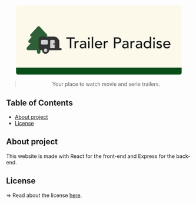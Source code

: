 <div align="center">
<img src="project-media/img/Wide-logo-1200-500.png" alt="Trailer Paradise Logo" width="450">

<br>

> Your place to watch movie and serie trailers.

</div>

<h2>Table of Contents</h2>

- [About project](#about-project)
- [License](#license)

## About project
This website is made with React for the front-end and Express for the back-end.

## License
=> Read about the license [here](LICENSE).
